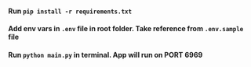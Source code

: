 #### Run `pip install -r requirements.txt`
#### Add env vars in `.env` file in root folder. Take reference from `.env.sample` file
#### Run `python main.py` in terminal. App will run on PORT 6969
